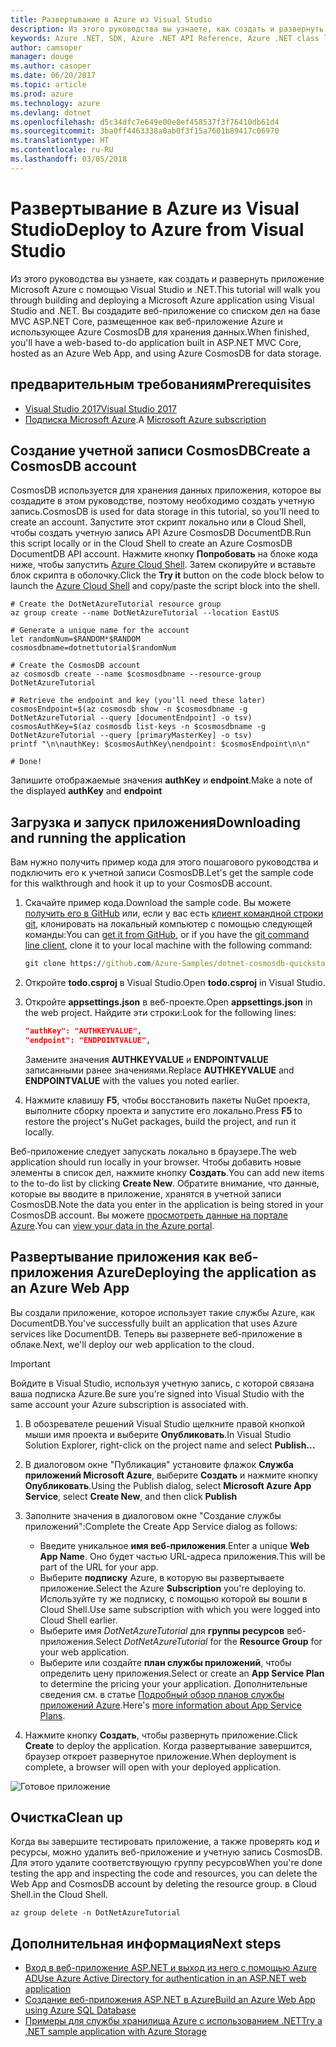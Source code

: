 ```yaml
---
title: Развертывание в Azure из Visual Studio
description: Из этого руководства вы узнаете, как создать и развернуть приложение Microsoft Azure с помощью Visual Studio и .NET.
keywords: Azure .NET, SDK, Azure .NET API Reference, Azure .NET class library
author: camsoper
manager: douge
ms.author: casoper
ms.date: 06/20/2017
ms.topic: article
ms.prod: azure
ms.technology: azure
ms.devlang: dotnet
ms.openlocfilehash: d5c34dfc7e649e00e8ef458537f3f76410db61d4
ms.sourcegitcommit: 3ba0ff4463338a0ab0f3f15a7601b89417c06970
ms.translationtype: HT
ms.contentlocale: ru-RU
ms.lasthandoff: 03/05/2018
---
```

# <a name="deploy-to-azure-from-visual-studio"></a><span data-ttu-id="24422-104">Развертывание в Azure из Visual Studio</span><span class="sxs-lookup"><span data-stu-id="24422-104">Deploy to Azure from Visual Studio</span></span>

<span data-ttu-id="24422-105">Из этого руководства вы узнаете, как создать и развернуть приложение Microsoft Azure с помощью Visual Studio и .NET.</span><span class="sxs-lookup"><span data-stu-id="24422-105">This tutorial will walk you through building and deploying a Microsoft Azure application using Visual Studio and .NET.</span></span>  <span data-ttu-id="24422-106">Вы создадите веб-приложение со списком дел на базе MVC ASP.NET Core, размещенное как веб-приложение Azure и использующее Azure CosmosDB для хранения данных.</span><span class="sxs-lookup"><span data-stu-id="24422-106">When finished, you'll have a web-based to-do application built in ASP.NET MVC Core, hosted as an Azure Web App, and using Azure CosmosDB for data storage.</span></span>

## <a name="prerequisites"></a><span data-ttu-id="24422-107">предварительным требованиям</span><span class="sxs-lookup"><span data-stu-id="24422-107">Prerequisites</span></span>

* [<span data-ttu-id="24422-108">Visual Studio 2017</span><span class="sxs-lookup"><span data-stu-id="24422-108">Visual Studio 2017</span></span>](https://www.visualstudio.com/downloads/)
* <span data-ttu-id="24422-109">[Подписка Microsoft Azure](https://azure.microsoft.com/free/).</span><span class="sxs-lookup"><span data-stu-id="24422-109">A [Microsoft Azure subscription](https://azure.microsoft.com/free/)</span></span>

## <a name="create-a-cosmosdb-account"></a><span data-ttu-id="24422-110">Создание учетной записи CosmosDB</span><span class="sxs-lookup"><span data-stu-id="24422-110">Create a CosmosDB account</span></span>

<span data-ttu-id="24422-111">CosmosDB используется для хранения данных приложения, которое вы создадите в этом руководстве, поэтому необходимо создать учетную запись.</span><span class="sxs-lookup"><span data-stu-id="24422-111">CosmosDB is used for data storage in this tutorial, so you'll need to create an account.</span></span>  <span data-ttu-id="24422-112">Запустите этот скрипт локально или в Cloud Shell, чтобы создать учетную запись API Azure CosmosDB DocumentDB.</span><span class="sxs-lookup"><span data-stu-id="24422-112">Run this script locally or in the Cloud Shell to create an Azure CosmosDB DocumentDB API account.</span></span>  <span data-ttu-id="24422-113">Нажмите кнопку **Попробовать** на блоке кода ниже, чтобы запустить [Azure Cloud Shell](/azure/cloud-shell/). Затем скопируйте и вставьте блок скрипта в оболочку.</span><span class="sxs-lookup"><span data-stu-id="24422-113">Click the **Try it** button on the code block below to launch the [Azure Cloud Shell](/azure/cloud-shell/) and copy/paste the script block into the shell.</span></span>

```azurecli-interactive
# Create the DotNetAzureTutorial resource group
az group create --name DotNetAzureTutorial --location EastUS

# Generate a unique name for the account
let randomNum=$RANDOM*$RANDOM
cosmosdbname=dotnettutorial$randomNum

# Create the CosmosDB account
az cosmosdb create --name $cosmosdbname --resource-group DotNetAzureTutorial

# Retrieve the endpoint and key (you'll need these later)
cosmosEndpoint=$(az cosmosdb show -n $cosmosdbname -g DotNetAzureTutorial --query [documentEndpoint] -o tsv)
cosmosAuthKey=$(az cosmosdb list-keys -n $cosmosdbname -g DotNetAzureTutorial --query [primaryMasterKey] -o tsv)
printf "\n\nauthKey: $cosmosAuthKey\nendpoint: $cosmosEndpoint\n\n"

# Done!

```

<span data-ttu-id="24422-114">Запишите отображаемые значения **authKey** и **endpoint**.</span><span class="sxs-lookup"><span data-stu-id="24422-114">Make a note of the displayed **authKey** and **endpoint**</span></span> 

## <a name="downloading-and-running-the-application"></a><span data-ttu-id="24422-115">Загрузка и запуск приложения</span><span class="sxs-lookup"><span data-stu-id="24422-115">Downloading and running the application</span></span>

<span data-ttu-id="24422-116">Вам нужно получить пример кода для этого пошагового руководства и подключить его к учетной записи CosmosDB.</span><span class="sxs-lookup"><span data-stu-id="24422-116">Let's get the sample code for this walkthrough and hook it up to your CosmosDB account.</span></span>

1. <span data-ttu-id="24422-117">Скачайте пример кода.</span><span class="sxs-lookup"><span data-stu-id="24422-117">Download the sample code.</span></span>  <span data-ttu-id="24422-118">Вы можете [получить его в GitHub](https://github.com/Azure-Samples/dotnet-cosmosdb-quickstart/) или, если у вас есть [клиент командной строки git](https://git-scm.com/), клонировать на локальный компьютер с помощью следующей команды:</span><span class="sxs-lookup"><span data-stu-id="24422-118">You can [get it from GitHub](https://github.com/Azure-Samples/dotnet-cosmosdb-quickstart/), or if you have the [git command line client](https://git-scm.com/), clone it to your local machine with the following command:</span></span>

    ```cmd
    git clone https://github.com/Azure-Samples/dotnet-cosmosdb-quickstart
    ```

2. <span data-ttu-id="24422-119">Откройте **todo.csproj** в Visual Studio.</span><span class="sxs-lookup"><span data-stu-id="24422-119">Open **todo.csproj** in Visual Studio.</span></span>

3. <span data-ttu-id="24422-120">Откройте **appsettings.json** в веб-проекте.</span><span class="sxs-lookup"><span data-stu-id="24422-120">Open **appsettings.json** in the web project.</span></span>  <span data-ttu-id="24422-121">Найдите эти строки:</span><span class="sxs-lookup"><span data-stu-id="24422-121">Look for the following lines:</span></span>

    ```json
    "authKey": "AUTHKEYVALUE",
    "endpoint": "ENDPOINTVALUE",
    ```
    <span data-ttu-id="24422-122">Замените значения **AUTHKEYVALUE** и **ENDPOINTVALUE** записанными ранее значениями.</span><span class="sxs-lookup"><span data-stu-id="24422-122">Replace **AUTHKEYVALUE** and **ENDPOINTVALUE** with the values you noted earlier.</span></span>

4. <span data-ttu-id="24422-123">Нажмите клавишу **F5**, чтобы восстановить пакеты NuGet проекта, выполните сборку проекта и запустите его локально.</span><span class="sxs-lookup"><span data-stu-id="24422-123">Press **F5** to restore the project's NuGet packages, build the project, and run it locally.</span></span>

<span data-ttu-id="24422-124">Веб-приложение следует запускать локально в браузере.</span><span class="sxs-lookup"><span data-stu-id="24422-124">The web application should run locally in your browser.</span></span>  <span data-ttu-id="24422-125">Чтобы добавить новые элементы в список дел, нажмите кнопку **Создать**.</span><span class="sxs-lookup"><span data-stu-id="24422-125">You can add new items to the to-do list by clicking **Create New**.</span></span>  <span data-ttu-id="24422-126">Обратите внимание, что данные, которые вы вводите в приложение, хранятся в учетной записи CosmosDB.</span><span class="sxs-lookup"><span data-stu-id="24422-126">Note the data you enter in the application is being stored in your CosmosDB account.</span></span>  <span data-ttu-id="24422-127">Вы можете [просмотреть данные на портале Azure](/azure/documentdb/documentdb-view-json-document-explorer).</span><span class="sxs-lookup"><span data-stu-id="24422-127">You can [view your data in the Azure portal](/azure/documentdb/documentdb-view-json-document-explorer).</span></span>

## <a name="deploying-the-application-as-an-azure-web-app"></a><span data-ttu-id="24422-128">Развертывание приложения как веб-приложения Azure</span><span class="sxs-lookup"><span data-stu-id="24422-128">Deploying the application as an Azure Web App</span></span>

<span data-ttu-id="24422-129">Вы создали приложение, которое использует такие службы Azure, как DocumentDB.</span><span class="sxs-lookup"><span data-stu-id="24422-129">You've successfully built an application that uses Azure services like DocumentDB.</span></span>  <span data-ttu-id="24422-130">Теперь вы развернете веб-приложение в облаке.</span><span class="sxs-lookup"><span data-stu-id="24422-130">Next, we'll deploy our web application to the cloud.</span></span>

> [!IMPORTANT]
> <span data-ttu-id="24422-131">Войдите в Visual Studio, используя учетную запись, с которой связана ваша подписка Azure.</span><span class="sxs-lookup"><span data-stu-id="24422-131">Be sure you're signed into Visual Studio with the same account your Azure subscription is associated with.</span></span>

1. <span data-ttu-id="24422-132">В обозревателе решений Visual Studio щелкните правой кнопкой мыши имя проекта и выберите **Опубликовать**.</span><span class="sxs-lookup"><span data-stu-id="24422-132">In Visual Studio Solution Explorer, right-click on the project name and select **Publish...**</span></span>

2. <span data-ttu-id="24422-133">В диалоговом окне "Публикация" установите флажок **Служба приложений Microsoft Azure**, выберите **Создать** и нажмите кнопку **Опубликовать**.</span><span class="sxs-lookup"><span data-stu-id="24422-133">Using the Publish dialog, select **Microsoft Azure App Service**, select **Create New**, and then click **Publish**</span></span>

3. <span data-ttu-id="24422-134">Заполните значения в диалоговом окне "Создание службы приложений":</span><span class="sxs-lookup"><span data-stu-id="24422-134">Complete the Create App Service dialog as follows:</span></span>

    * <span data-ttu-id="24422-135">Введите уникальное **имя веб-приложения**.</span><span class="sxs-lookup"><span data-stu-id="24422-135">Enter a unique **Web App Name**.</span></span>  <span data-ttu-id="24422-136">Оно будет частью URL-адреса приложения.</span><span class="sxs-lookup"><span data-stu-id="24422-136">This will be part of the URL for your app.</span></span>
    * <span data-ttu-id="24422-137">Выберите **подписку** Azure, в которую вы развертываете приложение.</span><span class="sxs-lookup"><span data-stu-id="24422-137">Select the Azure **Subscription** you're deploying to.</span></span>  <span data-ttu-id="24422-138">Используйте ту же подписку, с помощью которой вы вошли в Cloud Shell.</span><span class="sxs-lookup"><span data-stu-id="24422-138">Use same subscription with which you were logged into Cloud Shell earlier.</span></span>
    * <span data-ttu-id="24422-139">Выберите имя *DotNetAzureTutorial* для **группы ресурсов** веб-приложения.</span><span class="sxs-lookup"><span data-stu-id="24422-139">Select *DotNetAzureTutorial* for the **Resource Group** for your web application.</span></span>
    * <span data-ttu-id="24422-140">Выберите или создайте **план службы приложений**, чтобы определить цену приложения.</span><span class="sxs-lookup"><span data-stu-id="24422-140">Select or create an **App Service Plan** to determine the pricing your your application.</span></span>  <span data-ttu-id="24422-141">Дополнительные сведения см. в статье [Подробный обзор планов службы приложений Azure](/azure/app-service/azure-web-sites-web-hosting-plans-in-depth-overview).</span><span class="sxs-lookup"><span data-stu-id="24422-141">Here's [more information about App Service Plans](/azure/app-service/azure-web-sites-web-hosting-plans-in-depth-overview).</span></span>

4. <span data-ttu-id="24422-142">Нажмите кнопку **Создать**, чтобы развернуть приложение.</span><span class="sxs-lookup"><span data-stu-id="24422-142">Click **Create** to deploy the application.</span></span>  <span data-ttu-id="24422-143">Когда развертывание завершится, браузер откроет развернутое приложение.</span><span class="sxs-lookup"><span data-stu-id="24422-143">When deployment is complete, a browser will open with your deployed application.</span></span>

![Готовое приложение](./media/dotnet-quickstart/todo.png)

## <a name="clean-up"></a><span data-ttu-id="24422-145">Очистка</span><span class="sxs-lookup"><span data-stu-id="24422-145">Clean up</span></span>

<span data-ttu-id="24422-146">Когда вы завершите тестировать приложение, а также проверять код и ресурсы, можно удалить веб-приложение и учетную запись CosmosDB. Для этого удалите соответствующую группу ресурсов</span><span class="sxs-lookup"><span data-stu-id="24422-146">When you're done testing the app and inspecting the code and resources, you can delete the Web App and CosmosDB account by deleting the resource group.</span></span> <span data-ttu-id="24422-147">в Cloud Shell.</span><span class="sxs-lookup"><span data-stu-id="24422-147">in the Cloud Shell.</span></span>

```azurecli-interactive
az group delete -n DotNetAzureTutorial
```

## <a name="next-steps"></a><span data-ttu-id="24422-148">Дополнительная информация</span><span class="sxs-lookup"><span data-stu-id="24422-148">Next steps</span></span>

* [<span data-ttu-id="24422-149">Вход в веб-приложение ASP.NET и выход из него с помощью Azure AD</span><span class="sxs-lookup"><span data-stu-id="24422-149">Use Azure Active Directory for authentication in an ASP.NET web application</span></span>](/azure/active-directory/develop/active-directory-devquickstarts-webapp-dotnet)
* [<span data-ttu-id="24422-150">Создание веб-приложения ASP.NET в Azure</span><span class="sxs-lookup"><span data-stu-id="24422-150">Build an Azure Web App using Azure SQL Database</span></span>](/azure/app-service-web/web-sites-dotnet-get-started)
* [<span data-ttu-id="24422-151">Примеры для службы хранилища Azure с использованием .NET</span><span class="sxs-lookup"><span data-stu-id="24422-151">Try a .NET sample application with Azure Storage</span></span>](/azure/storage/storage-samples-dotnet)


